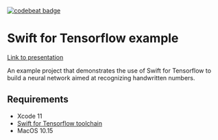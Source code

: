 [![codebeat badge](https://codebeat.co/badges/68e0061c-4125-4340-8aa1-4949ea737ad8)](https://codebeat.co/projects/github-com-romanmazeev-swiftfortensorflowexample-master)
# Swift for Tensorflow example
[Link to presentation](https://www.icloud.com/keynote/0V6yft0jHACB5hCRmzj7lgxow#Tensorflow_for_swift)

An example project that demonstrates the use of Swift for Tensorflow to build a neural network aimed at recognizing handwritten numbers.

## Requirements
- Xcode 11
- [Swift for Tensorflow toolchain](https://github.com/tensorflow/swift/blob/master/Installation.md)
- MacOS 10.15

